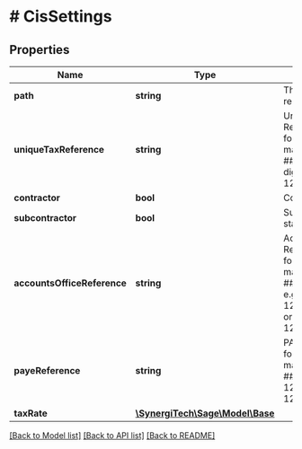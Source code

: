 # # CisSettings

## Properties

Name | Type | Description | Notes
------------ | ------------- | ------------- | -------------
**path** | **string** | The path for the resource | [optional]
**uniqueTaxReference** | **string** | Unique Tax Reference, format should match ########## (10 digits) e.g. 1234567890 | [optional]
**contractor** | **bool** | Contractor status | [optional]
**subcontractor** | **bool** | Subcontractor status | [optional]
**accountsOfficeReference** | **string** | Accounts Office Reference, format should match ###PX???????? e.g. 123PA1234567A or 123PA12345678 | [optional]
**payeReference** | **string** | PAYE Reference, format should match ###/X?##### e.g. 123/A45678 or 123/AB45678 | [optional]
**taxRate** | [**\SynergiTech\Sage\Model\Base**](Base.md) |  | [optional]

[[Back to Model list]](../../README.md#models) [[Back to API list]](../../README.md#endpoints) [[Back to README]](../../README.md)
